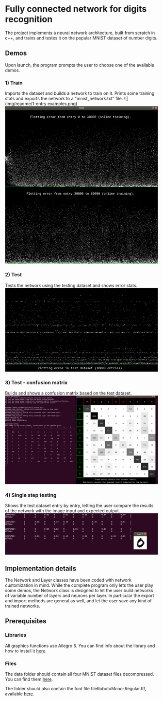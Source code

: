# Fully connected network for digits recognition

The project implements a neural network architecture, built from scratch in c++, and trains and testes it on the popular MNIST dataset of number digits.

## Demos

Upon launch, the program prompts the user to choose one of the available demos.

### 1) Train
Imports the dataset and builds a network to train on it. Prints some training stats and exports the network to a "mnist_network.txt" file.
![](img/readme/1-entry examples.png)
![](img/readme/1-error.png)
### 2) Test
Tests the network using the testing dataset and shows error stats.
![](img/readme/2-error.png)
### 3) Test - confusion matrix
Builds and shows a confusion matrix based on the test dataset.
![](img/readme/3-matrix.png)
### 4) Single step testing
Shows the test dataset entry by entry, letting the user compare the results of the network with the image input and expected output.
![](img/readme/4-comparison.png)

## Implementation details
The Network and Layer classes have been coded with network customization in mind. While the complete program only lets the user play some demos, the Network class is designed to let the user build networks of variable number of layers and neurons per layer. In particular the export and import methods are general as well, and let the user save any kind of trained networks.

## Prerequisites
### Libraries
All graphics functions use Allegro 5. You can find info about the library and how to install it [here](https://wiki.allegro.cc/index.php?title=Getting_Started).
### Files
The data folder should contain all four MNIST dataset files decompressed. You can find them [here](http://yann.lecun.com/exdb/mnist/).

The folder should also contain the font file fileRobotoMono-Regular.ttf, available [here](https://fonts.google.com/specimen/Roboto+Mono).

